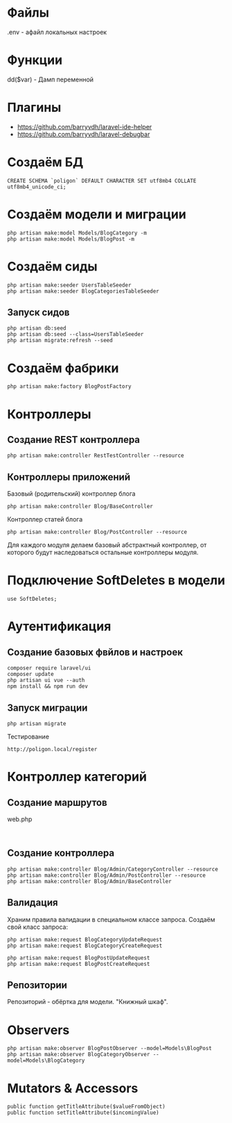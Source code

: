 # Файлы

.env - aфайл локальных настроек

# Функции

dd($var) - Дамп переменной

# Плагины

- https://github.com/barryvdh/laravel-ide-helper
- https://github.com/barryvdh/laravel-debugbar

# Создаём БД

```
CREATE SCHEMA `poligon` DEFAULT CHARACTER SET utf8mb4 COLLATE utf8mb4_unicode_ci;
```

# Создаём модели и миграции

```
php artisan make:model Models/BlogCategory -m
php artisan make:model Models/BlogPost -m
```

# Создаём сиды

```
php artisan make:seeder UsersTableSeeder
php artisan make:seeder BlogCategoriesTableSeeder
```

## Запуск сидов

```
php artisan db:seed
php artisan db:seed --class=UsersTableSeeder
php artisan migrate:refresh --seed
```

# Создаём фабрики

```
php artisan make:factory BlogPostFactory
```


# Контроллеры

## Создание REST контроллера

```
php artisan make:controller RestTestController --resource
```

## Контроллеры приложений

Базовый (родительский) контроллер блога

```
php artisan make:controller Blog/BaseController
```

Контроллер статей блога

```
php artisan make:controller Blog/PostController --resource
```

Для каждого модуля делаем базовый абстрактный контроллер, от которого будут наследоваться остальные контроллеры модуля.

# Подключение SoftDeletes в модели

```
use SoftDeletes;
```

# Аутентификация

## Создание базовых фвйлов и настроек

```
composer require laravel/ui
composer update
php artisan ui vue --auth
npm install && npm run dev
```

## Запуск миграции

```
php artisan migrate
```

Тестирование

```
http://poligon.local/register
```

# Контроллер категорий

## Создание маршрутов

web.php
```


```

## Создание контроллера

```
php artisan make:controller Blog/Admin/CategoryController --resource
php artisan make:controller Blog/Admin/PostController --resource
php artisan make:controller Blog/Admin/BaseController 
```

## Валидация

Храним правила валидации в специальном классе запроса. 
Создаём свой класс запроса:

```
php artisan make:request BlogCategoryUpdateRequest
php artisan make:request BlogCategoryCreateRequest

php artisan make:request BlogPostUpdateRequest
php artisan make:request BlogPostCreateRequest
```

## Репозитории

Репозиторий - обёртка для модели. "Книжный шкаф".


# Observers

```
php artisan make:observer BlogPostObserver --model=Models\BlogPost
php artisan make:observer BlogCategoryObserver --model=Models\BlogCategory
```

# Mutators & Accessors

```
public function getTitleAttribute($valueFromObject)
public function setTitleAttribute($incomingValue)
```

